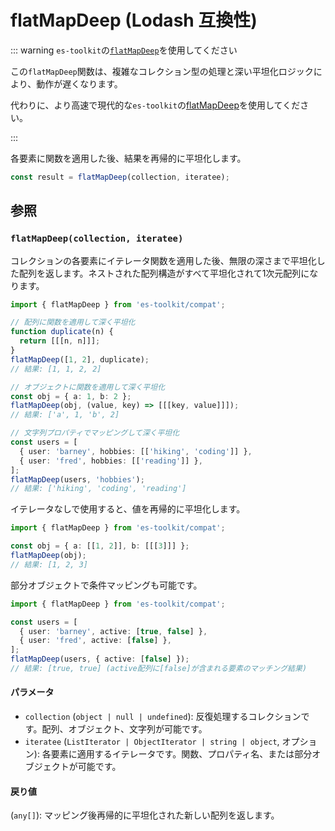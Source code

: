 # flatMapDeep (Lodash 互換性)

::: warning `es-toolkit`の[`flatMapDeep`](../../array/flatMapDeep.md)を使用してください

この`flatMapDeep`関数は、複雑なコレクション型の処理と深い平坦化ロジックにより、動作が遅くなります。

代わりに、より高速で現代的な`es-toolkit`の[flatMapDeep](../../array/flatMapDeep.md)を使用してください。

:::

各要素に関数を適用した後、結果を再帰的に平坦化します。

```typescript
const result = flatMapDeep(collection, iteratee);
```

## 参照

### `flatMapDeep(collection, iteratee)`

コレクションの各要素にイテレータ関数を適用した後、無限の深さまで平坦化した配列を返します。ネストされた配列構造がすべて平坦化されて1次元配列になります。

```typescript
import { flatMapDeep } from 'es-toolkit/compat';

// 配列に関数を適用して深く平坦化
function duplicate(n) {
  return [[[n, n]]];
}
flatMapDeep([1, 2], duplicate);
// 結果: [1, 1, 2, 2]

// オブジェクトに関数を適用して深く平坦化
const obj = { a: 1, b: 2 };
flatMapDeep(obj, (value, key) => [[[key, value]]]);
// 結果: ['a', 1, 'b', 2]

// 文字列プロパティでマッピングして深く平坦化
const users = [
  { user: 'barney', hobbies: [['hiking', 'coding']] },
  { user: 'fred', hobbies: [['reading']] },
];
flatMapDeep(users, 'hobbies');
// 結果: ['hiking', 'coding', 'reading']
```

イテレータなしで使用すると、値を再帰的に平坦化します。

```typescript
import { flatMapDeep } from 'es-toolkit/compat';

const obj = { a: [[1, 2]], b: [[[3]]] };
flatMapDeep(obj);
// 結果: [1, 2, 3]
```

部分オブジェクトで条件マッピングも可能です。

```typescript
import { flatMapDeep } from 'es-toolkit/compat';

const users = [
  { user: 'barney', active: [true, false] },
  { user: 'fred', active: [false] },
];
flatMapDeep(users, { active: [false] });
// 結果: [true, true] (active配列に[false]が含まれる要素のマッチング結果)
```

#### パラメータ

- `collection` (`object | null | undefined`): 反復処理するコレクションです。配列、オブジェクト、文字列が可能です。
- `iteratee` (`ListIterator | ObjectIterator | string | object`, オプション): 各要素に適用するイテレータです。関数、プロパティ名、または部分オブジェクトが可能です。

#### 戻り値

(`any[]`): マッピング後再帰的に平坦化された新しい配列を返します。
